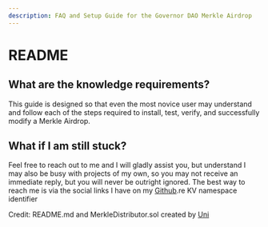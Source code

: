 ```yaml
---
description: FAQ and Setup Guide for the Governor DAO Merkle Airdrop
---
```


# README

## What are the knowledge requirements?

This guide is designed so that even the most novice user may understand and follow each of the steps required to install, test, verify, and successfully modify a Merkle Airdrop.

## What if I am still stuck?

Feel free to reach out to me and I will gladly assist you, but understand I may also be busy with projects of my own, so you may not receive an immediate reply, but you will never be outright ignored. The best way to reach me is via the social links I have on my [Github](https://github.com/cryptounico).re KV namespace identifier 

Credit: README.md and MerkleDistributor.sol created by [Uni](https://Learn-Solidity.com)

